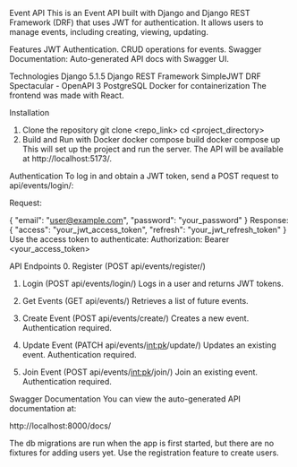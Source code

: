 Event API
This is an Event API built with Django and Django REST Framework (DRF) that uses JWT for authentication. It allows users to manage events, including creating, viewing, updating.

Features
JWT Authentication.
CRUD operations for events.
Swagger Documentation: Auto-generated API docs with Swagger UI.

Technologies
Django 5.1.5
Django REST Framework
SimpleJWT
DRF Spectacular - OpenAPI 3
PostgreSQL
Docker for containerization
The frontend was made with React.

Installation
1. Clone the repository
git clone <repo_link>
cd <project_directory>
2. Build and Run with Docker
docker compose build
docker compose up
This will set up the project and run the server. The API will be available at http://localhost:5173/.

Authentication
To log in and obtain a JWT token, send a POST request to api/events/login/:

Request:

{
  "email": "user@example.com",
  "password": "your_password"
}
Response:
{
  "access": "your_jwt_access_token",
  "refresh": "your_jwt_refresh_token"
}
Use the access token to authenticate:
Authorization: Bearer <your_access_token>

API Endpoints
0. Register (POST api/events/register/)

1. Login (POST api/events/login/)
Logs in a user and returns JWT tokens.

2. Get Events (GET api/events/)
Retrieves a list of future events.

3. Create Event (POST api/events/create/)
Creates a new event. Authentication required.

4. Update Event (PATCH api/events/<int:pk>/update/)
Updates an existing event. Authentication required.

5. Join Event (POST api/events/<int:pk>/join/)
Join an existing event. Authentication required.

Swagger Documentation
You can view the auto-generated API documentation at:

http://localhost:8000/docs/

The db migrations are run when the app is first started, but there are no fixtures for adding users yet.
Use the registration feature to create users.
